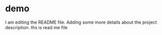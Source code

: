 # demo
I am editing the README file. Adding some more details about the project description.
ths is read me file
